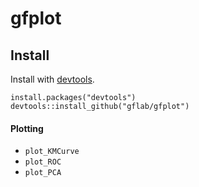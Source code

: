 # gfplot

## Install
Install with [devtools](https://github.com/r-lib/devtools).

```
install.packages("devtools")
devtools::install_github("gflab/gfplot")
```

#### Plotting
- `plot_KMCurve`
- `plot_ROC`
- `plot_PCA`
